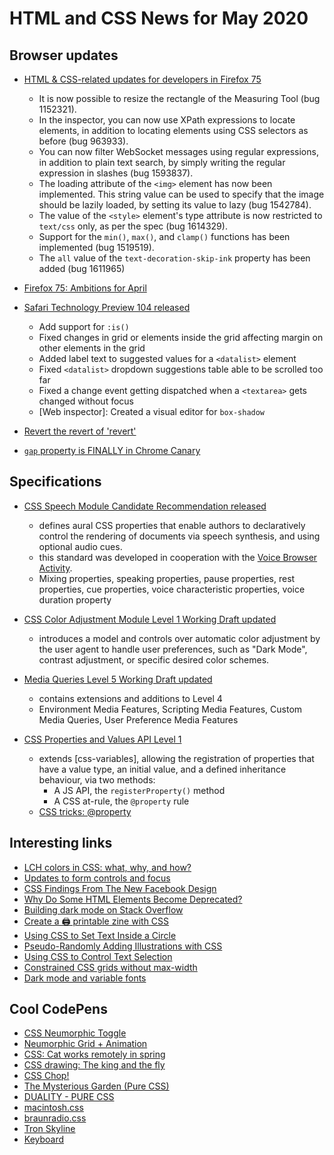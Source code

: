 # HTML and CSS News for May 2020

## Browser updates
 
- [HTML & CSS-related updates for developers in Firefox 75](https://developer.mozilla.org/en-US/docs/Mozilla/Firefox/Releases/75)
    + It is now possible to resize the rectangle of the Measuring Tool (bug 1152321).
    + In the inspector, you can now use XPath expressions to locate elements, in addition to locating elements using CSS selectors as before (bug 963933).
    + You can now filter WebSocket messages using regular expressions, in addition to plain text search, by simply writing the regular expression in slashes (bug 1593837).
    + The loading attribute of the `<img>` element has now been implemented. This string value can be used to specify that the image should be lazily loaded, by setting its value to lazy (bug 1542784).
    + The value of the `<style>` element's type attribute is now restricted to `text/css` only, as per the spec (bug 1614329).
    + Support for the `min()`, `max()`, and `clamp()` functions has been implemented (bug 1519519).
    + The `all` value of the `text-decoration-skip-ink` property has been added (bug 1611965)

- [Firefox 75: Ambitions for April](https://hacks.mozilla.org/2020/04/firefox-75-ambitions-for-april/)

- [Safari Technology Preview 104 released](https://developer.apple.com/safari/technology-preview/release-notes/)
    - Add support for `:is()`
    - Fixed changes in grid or elements inside the grid affecting margin on other elements in the grid
    - Added label text to suggested values for a `<datalist>` element
    - Fixed `<datalist>` dropdown suggestions table able to be scrolled too far
    - Fixed a change event getting dispatched when a `<textarea>` gets changed without focus
    - [Web inspector]: Created a visual editor for `box-shadow`

- [Revert the revert of 'revert'](https://chromium-review.googlesource.com/c/chromium/src/+/2153121)

- [`gap` property is FINALLY in Chrome Canary](https://twitter.com/Una/status/1255275713248350208)

## Specifications

- [CSS Speech Module Candidate Recommendation released](https://www.w3.org/TR/css-speech-1/)
    + defines aural CSS properties that enable authors to declaratively control the rendering of documents via speech synthesis, and using optional audio cues.
    + this standard was developed in cooperation with the [Voice Browser Activity](https://www.w3.org/Voice/).
    + Mixing properties, speaking properties, pause properties, rest properties, cue properties, voice characteristic properties, voice duration property

- [CSS Color Adjustment Module Level 1 Working Draft updated](https://www.w3.org/TR/css-color-adjust-1/)
    + introduces a model and controls over automatic color adjustment by the user agent to handle user preferences, such as "Dark Mode", contrast adjustment, or specific desired color schemes.

- [Media Queries Level 5 Working Draft updated](https://www.w3.org/TR/mediaqueries-5/)
    + contains extensions and additions to Level 4
    + Environment Media Features, Scripting Media Features, Custom Media Queries, User Preference Media Features

- [CSS Properties and Values API Level 1](https://drafts.css-houdini.org/css-properties-values-api-1/#at-property-rule)
    + extends [css-variables], allowing the registration of properties that have a value type, an initial value, and a defined inheritance behaviour, via two methods:
        - A JS API, the `registerProperty()` method
        - A CSS at-rule, the `@property` rule
    + [CSS tricks: @property](https://css-tricks.com/property/)

## Interesting links

- [LCH colors in CSS: what, why, and how?](http://lea.verou.me/2020/04/lch-colors-in-css-what-why-and-how/)
- [Updates to form controls and focus ](https://blog.chromium.org/2020/03/updates-to-form-controls-and-focus.html)
- [CSS Findings From The New Facebook Design](https://ishadeed.com/article/new-facebook-css/)
- [Why Do Some HTML Elements Become Deprecated?](https://css-tricks.com/why-do-some-html-elements-become-deprecated/)
- [Building dark mode on Stack Overflow](https://stackoverflow.blog/2020/03/31/building-dark-mode-on-stack-overflow/)
- [Create a 🖨️ printable zine with CSS](https://dev.to/rowan_m/create-a-printable-zine-with-css-5c0c)
- [Using CSS to Set Text Inside a Circle](https://css-tricks.com/using-css-to-set-text-inside-a-circle/)
- [Pseudo-Randomly Adding Illustrations with CSS](https://meyerweb.com/eric/thoughts/2020/04/15/pseudo-randomly-adding-illustrations-with-css/)
- [Using CSS to Control Text Selection](https://codersblock.com/blog/using-css-to-control-text-selection/)
- [Constrained CSS grids without max-width](https://ethanmarcotte.com/wrote/css-grid-without-max-width/)
- [Dark mode and variable fonts](https://css-tricks.com/dark-mode-and-variable-fonts/)

## Cool CodePens

- [CSS Neumorphic Toggle](https://codepen.io/cobra_winfrey/pen/YzXOBEN)
- [Neumorphic Grid + Animation](https://codepen.io/kyleshook/pen/XWbwBYq)
- [CSS: Cat works remotely in spring](https://codepen.io/deren2525/pen/gOpNOYE)
- [CSS drawing: The king and the fly](https://codepen.io/alvaromontoro/pen/dyojLvx)
- [CSS Chop!](https://codepen.io/hexagoncircle/pen/ExjwZZg)
- [The Mysterious Garden (Pure CSS)](https://codepen.io/cybercountess/pen/xxwKRxN)
- [DUALITY - PURE CSS](https://codepen.io/MananTank/pen/zYvYrrd)
- [macintosh.css](https://codepen.io/fossheim/pen/oNjxrZa)
- [braunradio.css](https://codepen.io/fossheim/pen/OJypZve)
- [Tron Skyline](https://codepen.io/jordirue/pen/NWGjwzz)
- [Keyboard](https://codepen.io/stephsstar/pen/BaoRJYb)